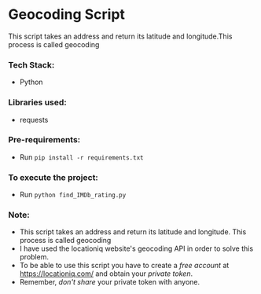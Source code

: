 # Geocoding Script
This script takes an address and return its latitude and longitude.This process is called geocoding

### Tech Stack:
+ Python

### Libraries used:
+ requests
###  Pre-requirements:
+ Run `pip install -r requirements.txt`

### To execute the project:
+ Run `python find_IMDb_rating.py`

### Note:
+ This script takes an address and return its latitude and longitude. This process is called geocoding
+ I have used the locationiq website's geocoding API in order to solve this problem.
+ To be able to use this script you have to create a *free account* at https://locationiq.com/ and obtain your *private token*.
+ Remember, *don't share* your private token with anyone.
